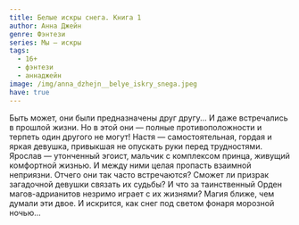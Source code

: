 ```yaml
---
title: Белые искры снега. Книга 1
author: Анна Джейн
genre: Фэнтези
series: Мы — искры
tags:
  - 16+
  - фэнтези
  - аннаджейн
image: /img/anna_dzhejn__belye_iskry_snega.jpeg
have: true
---
```

Быть может, они были предназначены друг другу... И даже встречались в прошлой жизни. Но в этой они — полные противоположности и терпеть один другого не могут! Настя — самостоятельная, гордая и яркая девушка, привыкшая не опускать руки перед трудностями. Ярослав — утонченный эгоист, мальчик с комплексом принца, живущий комфортной жизнью. И между ними целая пропасть взаимной неприязни. Отчего они так часто встречаются? Сможет ли призрак загадочной девушки связать их судьбы? И что за таинственный Орден магов-адрианитов незримо играет с их жизнями? Магия ближе, чем думали эти двое. И искрится, как снег под светом фонаря морозной ночью...